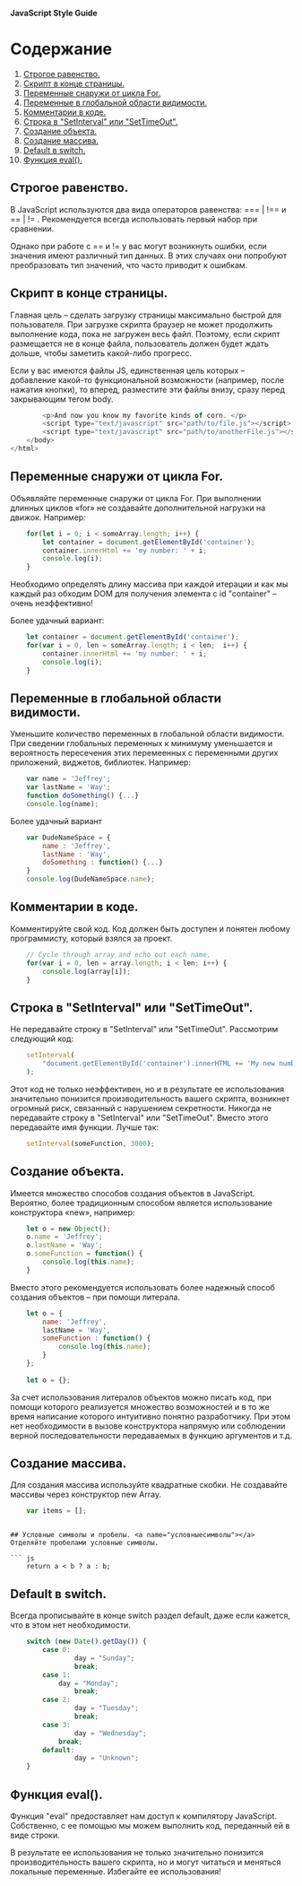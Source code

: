 __JavaScript Style Guide__

# Содержание
1. [Строгое равенство.](#строгоеравенство)
2. [Скрипт в конце страницы.](#скрипт)
3. [Переменные снаружи от цикла For.](#переменныевцикле)
4. [Переменные в глобальной области видимости.](#глобальныепеременные)
5. [Комментарии в коде.](#комментарии)
6. [Строка в "SetInterval" или "SetTimeOut".](#строкавsetinterval)
7. [Создание объекта.](#созданиеобъекта)
8. [Создание массива.](#созданиемассива)
9. [Default в switch.](#defaultswitch)
10. [Функция eval().](#функцияeval)


## Строгое равенство. <a name="строгоеравенство"></a>
В JavaScript используются два вида операторов равенства: === | !== и == | != . Рекомендуется всегда использовать первый набор при сравнении.

Однако при работе с == и != у вас могут возникнуть ошибки, если значения имеют различный тип данных. В этих случаях они попробуют преобразовать тип значений, что часто приводит к ошибкам.

## Скрипт в конце страницы. <a name="скрипт"></a>
Главная цель – сделать загрузку страницы максимально быстрой для пользователя. При загрузке скрипта браузер не может продолжить выполнение кода, пока не загружен весь файл. Поэтому, если скрипт размещается не в конце файла, пользователь должен будет ждать дольше, чтобы заметить какой-либо прогресс.

Если у вас имеются файлы JS, единственная цель которых – добавление какой-то функциональной возможности (например, после нажатия кнопки), то вперед, разместите эти файлы внизу, сразу перед закрывающим тегом body.

``` js
		<p>And now you know my favorite kinds of corn. </p>
		<script type="text/javascript" src="path/to/file.js"></script>
		<script type="text/javascript" src="path/to/anotherFile.js"></script>
	</body>
</html>
```

## Переменные снаружи от цикла For. <a name="переменныевцикле"></a>
Объявляйте переменные снаружи от цикла For. 
При выполнении длинных циклов «for» не создавайте дополнительной нагрузки на движок. Например:
	
``` js
	for(let i = 0; i < someArray.length; i++) {
		let container = document.getElementById('container');
		container.innerHtml += 'my number: ' + i;
		console.log(i);
 	}
```
Необходимо определять длину массива при каждой итерации и как мы каждый раз обходим DOM для получения элемента с id "container" – очень неэффективно!

Более удачный вариант:

``` js
	let container = document.getElementById('container');
	for(var i = 0, len = someArray.length; i < len;  i++) {
		container.innerHtml += 'my number: ' + i;
		console.log(i);
	}
```

## Переменные в глобальной области видимости. <a name="глобальныепеременные"></a>
Уменьшите количество переменных в глобальной области видимости.
При сведении глобальных переменных к минимуму уменьшается и вероятность пересечения этих перемеенных
с переменными других приложений, виджетов, библиотек. Например:

``` js
	var name = 'Jeffrey';
	var lastName = 'Way';
	function doSomething() {...}
	console.log(name);
```
Более удачный вариант


``` js
	var DudeNameSpace = {
		name : 'Jeffrey',
		lastName : 'Way',
		doSomething : function() {...}
	}
 	console.log(DudeNameSpace.name);
```

## Комментарии в коде. <a name="комментарии"></a>
Комментируйте свой код. Код должен быть доступен и понятен любому программисту, который взялся за проект.

``` js
	// Cycle through array and echo out each name. 
	for(var i = 0, len = array.length; i < len; i++) {
		console.log(array[i]);
	}
```

## Строка в "SetInterval" или "SetTimeOut". <a name="строкавsetinterval"></a>
Не передавайте строку в "SetInterval" или "SetTimeOut". Рассмотрим следующий код:

``` js
	setInterval(
		"document.getElementById('container').innerHTML += 'My new number: ' + i", 3000
	);
```

Этот код не только неэффективен, но и в результате ее использования значительно понизится производительность вашего скрипта, возникнет огромный риск, связанный с нарушением секретности. Никогда не передавайте строку в "SetInterval" или "SetTimeOut". Вместо этого передавайте имя функции. Лучше так:

``` js
	setInterval(someFunction, 3000);
```

## Создание объекта. <a name="созданиеобъекта"></a>
Имеется множество способов создания объектов в JavaScript.
Вероятно, более традиционным способом является использование конструктора «new», например:

``` js
	let o = new Object();
	o.name = 'Jeffrey';
	o.lastName = 'Way';
	o.someFunction = function() {
		console.log(this.name);
	}
```

Вместо этого рекомендуется использовать более надежный способ создания объектов – при помощи литерала.

``` js
	let o = {
		name: 'Jeffrey',
		lastName = 'Way',
		someFunction : function() {
			console.log(this.name);
		}
	};
	
	let o = {};
```

За счет использования литералов объектов можно писать код, при помощи которого реализуется множество возможностей
и в то же время написание которого интуитивно понятно разработчику.
При этом нет необходимости в вызове конструктора напрямую или соблюдении верной последовательности передаваемых в функцию аргументов и т.д.

## Создание массива. <a name="созданиемассива"></a>
Для создания массива используйте квадратные скобки. Не создавайте массивы через конструктор new Array.

``` js
	var items = [];
```
```

## Условные символы и пробелы. <a name="условныесимволы"></a>
Отделяйте пробелами условные символы.

``` js
	return a < b ? a : b;
```

## Default в switch. <a name="defaultswitch"></a>
Всегда прописывайте в конце switch раздел default, даже если кажется, что в этом нет необходимости.

``` js
	switch (new Date().getDay()) {
  		case 0:
    			day = "Sunday";
    			break;
  		case 1:
			day = "Monday";
    			break;
  		case 2:
    			day = "Tuesday";
    			break;
  		case 3:
    			day = "Wednesday";
   		 	break;
  		default:
    			day = "Unknown";
	}
```

## Функция eval(). <a name="функцияeval"></a>

Функция "eval" предоставляет нам доступ к компилятору JavaScript. Собственно, с ее помощью мы можем выполнить код, переданный ей в виде строки.

В результате ее использования не только значительно понизится производительность вашего скрипта, но и могут читаться и меняться  локальные переменные. Избегайте ее использования!
